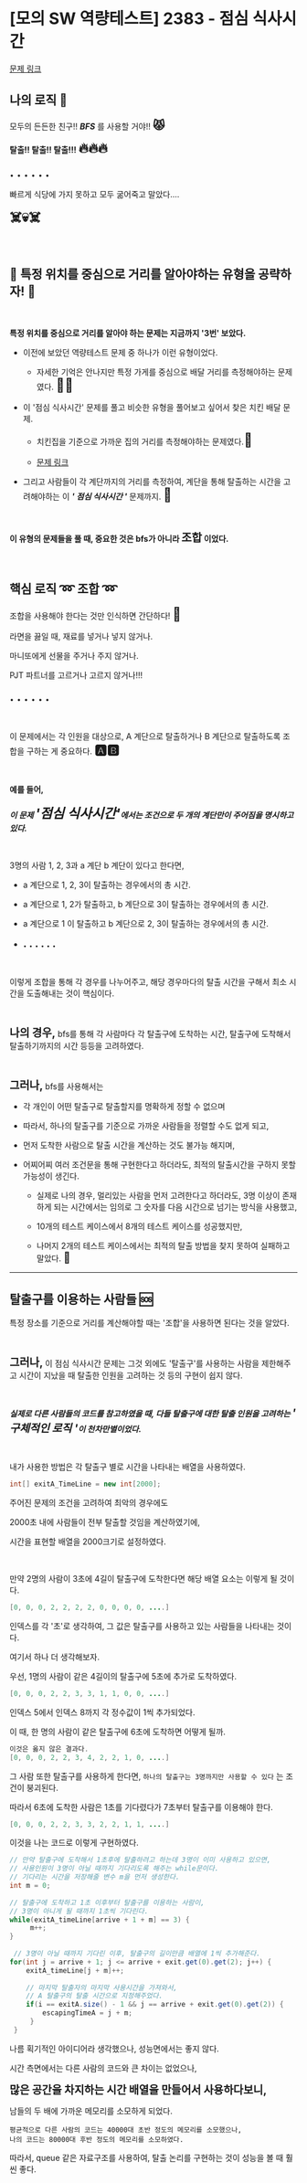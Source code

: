 # [모의 SW 역량테스트] 2383 - 점심 식사시간

[문제 링크](https://swexpertacademy.com/main/code/problem/problemDetail.do?contestProbId=AV5-BEE6AK0DFAVl)

## 나의 로직 🧐

모두의 든든한 친구!! ___BFS___ 를 사용할 거야!! <b><span style="font-size:145%">😾</span></b>

__탈출!! 탈출!! 탈출!!!__
<b><span style="font-size:165%">🔥🔥🔥</span></b>


<b><span style="font-size:165%">. . . . . .</span></b>


빠르게 식당에 가지 못하고 모두 굶어죽고 말았다....

<b><span style="font-size:165%">☠️💀☠️</span></b>

<br>

## 🙉 특정 위치를 중심으로 거리를 알아야하는 유형을 공략하자! 🙉

<br>

__특정 위치를 중심으로 거리를 알아야 하는 문제는 지금까지 '3번' 보았다.__

+ 이전에 보았던 역량테스트 문제 중 하나가 이런 유형이었다.

    + 자세한 기억은 안나지만 특정 가게를 중심으로 배달 거리를 측정해야하는 문제였다. <b><span style="font-size:165%">🚴‍♂️</span></b>

+ 이 '점심 식사시간' 문제를 풀고 비슷한 유형을 풀어보고 싶어서 찾은 치킨 배달 문제.

    + 치킨집을 기준으로 가까운 집의 거리를 측정해야하는 문제였다.<b><span style="font-size:165%">🍗</span></b>

    + [문제 링크](https://www.acmicpc.net/problem/15686)

+ 그리고 사람들이 각 계단까지의 거리를 측정하여, 계단을 통해 탈출하는 시간을 고려해야하는 이 ___' 점심 식사시간 '___ 문제까지. <b><span style="font-size:165%">🎢</span></b>

<br>

__이 유형의 문제들을 풀 때, 중요한 것은 bfs가 아니라 <b><span style="font-size:140%">조합</span></b> 이었다.__

<br>

## 핵심 로직 ➿ 조합 ➿

조합을 사용해야 한다는 것만 인식하면 간단하다! <b><span style="font-size:165%">🙉</span></b>

라면을 끓일 때, 재료를 넣거나 넣지 않거나.

마니또에게 선물을 주거나 주지 않거나.

PJT 파트너를 고르거나 고르지 않거나!!!

<b><span style="font-size:165%">. . . . . . </span></b>

<br>

이 문제에서는 각 인원을 대상으로, A 계단으로 탈출하거나 B 계단으로 탈출하도록 조합을 구하는 게 중요하다. <b><span style="font-size:165%">🅰️🅱️</span></b>

<br>

__예를 들어,__ 

___이 문제 <b><span style="font-size:165%">'점심 식사시간'</span></b>에서는 조건으로 두 개의 계단만이 주어짐을 명시하고 있다.___

<br>

3명의 사람 1, 2, 3과 a 계단 b 계단이 있다고 한다면, 

+ a 계단으로 1, 2, 3이 탈출하는 경우에서의 총 시간. 
+ a 계단으로 1, 2가 탈출하고, b 계단으로 3이 탈출하는 경우에서의 총 시간.
+ a 계단으로 1 이 탈출하고 b 계단으로 2, 3이 탈출하는 경우에서의 총 시간.

+ <b><span style="font-size:135%">. . . . . . </span></b>

<br>

이렇게 조합을 통해 각 경우를 나누어주고, 해당 경우마다의 탈출 시간을 구해서 최소 시간을 도출해내는 것이 핵심이다.

<br>

<b><span style="font-size:135%">나의 경우, </span></b>
 bfs를 통해 각 사람마다 각 탈출구에 도착하는 시간, 탈출구에 도착해서 탈출하기까지의 시간 등등을 고려하였다.

<br>

<b><span style="font-size:135%">그러나, </span></b> bfs를 사용해서는 
+ 각 개인이 어떤 탈출구로 탈출할지를 명확하게 정할 수 없으며
+ 따라서, 하나의 탈출구를 기준으로 가까운 사람들을 정렬할 수도 없게 되고,
+ 먼저 도착한 사람으로 탈출 시간을 계산하는 것도 불가능 해지며,
+ 어찌어찌 여러 조건문을 통해 구현한다고 하더라도, 최적의 탈출시간을 구하지 못할 가능성이 생긴다.

    + 실제로 나의 경우, 멀리있는 사람을 먼저 고려한다고 하더라도, 3명 이상이 존재하게 되는 시간에서는 임의로 그 숫자를 다음 시간으로 넘기는 방식을 사용했고,

    + 10개의 테스트 케이스에서 8개의 테스트 케이스를 성공했지만,

    + 나머지 2개의 테스트 케이스에서는 최적의 탈출 방법을 찾지 못하여 실패하고 말았다. <b><span style="font-size:135%">🙈</span></b>


---


## 탈출구를 이용하는 사람들 🆘

특정 장소를 기준으로 거리를 계산해야할 때는 '조합'을 사용하면 된다는 것을 알았다.

<br>

<b><span style="font-size:135%">그러나, </span></b>이 점심 식사시간 문제는 그것 외에도 '탈출구'를 사용하는 사람을 제한해주고 시간이 지났을 때 탈출한 인원을 고려하는 것 등의 구현이 쉽지 않다.

<br>

___실제로 다른 사람들의 코드를 참고하였을 때, 다들 탈출구에 대한 탈출 인원을 고려하는 <b><span style="font-size:135%">' 구체적인 로직 '</span></b>이 천차만별이었다.___


<br>

내가 사용한 방법은 각 탈출구 별로 시간을 나타내는 배열을 사용하였다.

```java
int[] exitA_TimeLine = new int[2000];
```

주어진 문제의 조건을 고려하여 최악의 경우에도 

2000초 내에 사람들이 전부 탈출할 것임을 계산하였기에, 

시간을 표현할 배열을 2000크기로 설정하였다.

<br>

만약 2명의 사람이 3초에 4길이 탈출구에 도착한다면 해당 배열 요소는 이렇게 될 것이다.
```java
[0, 0, 0, 2, 2, 2, 2, 0, 0, 0, 0, ....]
```

인덱스를 각 '초'로 생각하여, 그 값은 탈출구를 사용하고 있는 사람들을 나타내는 것이다.

여기서 하나 더 생각해보자.

우선, 1명의 사람이 같은 4길이의 탈출구에 5초에 추가로 도착하였다.

```java
[0, 0, 0, 2, 2, 3, 3, 1, 1, 0, 0, ....]
```

인덱스 5에서 인덱스 8까지 각 정수값이 1씩 추가되었다.

이 때, 한 명의 사람이 같은 탈출구에 6초에 도착하면 어떻게 될까.

```java
이것은 옳지 않은 결과다.
[0, 0, 0, 2, 2, 3, 4, 2, 2, 1, 0, ....]
```

그 사람 또한 탈출구를 사용하게 한다면, `하나의 탈출구는 3명까지만 사용할 수 있다` 는 조건이 붕괴된다.

따라서 6초에 도착한 사람은 1초를 기다렸다가 7초부터 탈출구를 이용해야 한다.

```java
[0, 0, 0, 2, 2, 3, 3, 2, 2, 1, 1, ....]
```

이것을 나는 코드로 이렇게 구현하였다.

```java
// 만약 탈출구에 도착해서 1초후에 탈출하려고 하는데 3명이 이미 사용하고 있으면,
// 사용인원이 3명이 아닐 때까지 기다리도록 해주는 while문이다.
// 기다리는 시간을 저장해줄 변수 m을 먼저 생성한다.
int m = 0;
            
// 탈출구에 도착하고 1초 이후부터 탈출구를 이용하는 사람이,
// 3명이 아니게 될 때까지 1초씩 기다린다.
while(exitA_timeLine[arrive + 1 + m] == 3) {
     m++;
}
             
 // 3명이 아닐 때까지 기다린 이후, 탈출구의 길이만큼 배열에 1씩 추가해준다.
for(int j = arrive + 1; j <= arrive + exit.get(0).get(2); j++) {
    exitA_timeLine[j + m]++;
                 
    // 마지막 탈출자의 마지막 사용시간을 가져와서,
    // A 탈출구의 탈출 시간으로 지정해주었다.
    if(i == exitA.size() - 1 && j == arrive + exit.get(0).get(2)) {
        escapingTimeA = j + m;
     }
 }
```

나름 획기적인 아이디어라 생각했으나, 성능면에서는 좋지 않다.

시간 측면에서는 다른 사람의 코드와 큰 차이는 없었으나, 

<b><span style="font-size:135%">많은 공간을 차지하는 시간 배열을 만들어서 사용하다보니, </span></b> 

남들의 두 배에 가까운 메모리를 소모하게 되었다.

```
평균적으로 다른 사람의 코드는 40000대 초반 정도의 메모리를 소모했으나,
나의 코드는 80000대 후반 정도의 메모리를 소모하였다.
```

따라서, queue 같은 자료구조를 사용하여, 탈출 논리를 구현하는 것이 성능을 볼 때 훨씬 좋다.